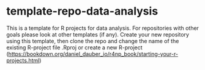 # template-repo-data-analysis

This is a template for R projects for data analysis. For repositories with other goals please look at other templates (if any). Create your new repository using this template, then clone the repo and change the name of the existing R-project file .Rproj or create a new R-project (https://bookdown.org/daniel_dauber_io/r4np_book/starting-your-r-projects.html) 
